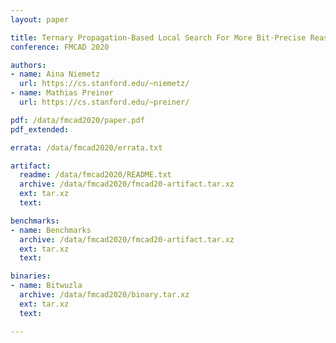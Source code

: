 ```yaml
---
layout: paper

title: Ternary Propagation-Based Local Search For More Bit-Precise Reasoning
conference: FMCAD 2020

authors:
- name: Aina Niemetz
  url: https://cs.stanford.edu/~niemetz/
- name: Mathias Preiner
  url: https://cs.stanford.edu/~preiner/

pdf: /data/fmcad2020/paper.pdf
pdf_extended:

errata: /data/fmcad2020/errata.txt

artifact:
  readme: /data/fmcad2020/README.txt
  archive: /data/fmcad2020/fmcad20-artifact.tar.xz
  ext: tar.xz
  text:

benchmarks:
- name: Benchmarks
  archive: /data/fmcad2020/fmcad20-artifact.tar.xz
  ext: tar.xz
  text:

binaries:
- name: Bitwuzla
  archive: /data/fmcad2020/binary.tar.xz
  ext: tar.xz
  text:

---
```

